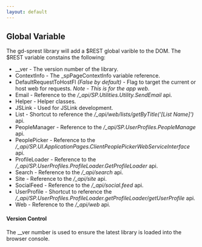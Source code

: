 ```yaml
---
layout: default
---
```

## Global Variable
The gd-sprest library will add a $REST global varible to the DOM. The $REST variable constains the following:

* __ver - The version number of the library.
* ContextInfo - The _spPageContextInfo variable reference.
* DefaultRequestToHostFl _(False by default)_ - Flag to target the current or host web for requests.
_Note - This is for the app web._
* Email - Reference to the _/\_api/SP.Utilities.Utility.SendEmail_ api.
* Helper - Helper classes.
* JSLink - Used for JSLink development.
* List - Shortcut to reference the _/\_api/web/lists/getByTitle('[List Name]')_ api.
* PeopleManager - Reference to the _/\_api/SP.UserProfiles.PeopleManage_ api.
* PeoplePicker - Reference to the _/\_api/SP.UI.ApplicationPages.ClientPeoplePickerWebServiceInterface_ api.
* ProfileLoader - Reference to the _/\_api/SP.UserProfiles.ProfileLoader.GetProfileLoader_ api.
* Search - Reference to the _/\_api/search_ api.
* Site - Reference to the _/\_api/site_ api.
* SocialFeed - Reference to the _/\_api/social.feed_ api.
* UserProfile - Shortcut to reference the _/\_api/SP.UserProfiles.ProfileLoader.getProfileLoader/getUserProfile_ api.
* Web - Reference to the _/\_api/web_ api.

#### Version Control
The __ver number is used to ensure the latest library is loaded into the browser console.